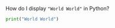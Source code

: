 <!-- | {"id": "", "tags": [], "stats": {"repetitions": 4, "interval": 9.744000000000002, "easiness": 1.4000000000000001, "next_session": 1592667591, "last_session": 1591825710, "past_quality": "2104335", "actual_repetitions": 7}} | -->
<!-- [[FRONT]] -->
How do I display `"World World"` in Python?
<!-- [[BACK]] -->
```python
print("World World")
```
